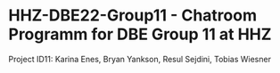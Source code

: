 # HHZ-DBE22-Group11 - Chatroom Programm for DBE Group 11 at HHZ 
Project ID11: Karina Enes, Bryan Yankson, Resul Sejdini, Tobias Wiesner
